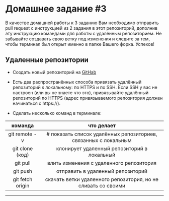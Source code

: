 # Домашнее задание #3

В качестве домашней работы к 3 заданию Вам необходимо отправить pull request с инструкцией из 2 задания в этот репозиторий, дополнив эту инструкцию командами для работы с удалённым репозиторием. Не забывайте создавать свою ветку под изменения и следите за тем, чтобы терминал был открыт именно в папке Вашего форка. Успехов!
 
 ## Удаленные репозитории 

 * Создать новый репозиторий на [GitHab](https://github.com/)

 * Есть два распространённых способа привязать удалённый репозиторий к локальному: по HTTPS и по SSH. Если SSH у вас не настроен (или вы не знаете что это), привязывайте удалённый репозиторий по HTTPS (адрес привязываемого репозитория должен начинаться с https://).

 * Сделать несколько команд в терминале:

 |      команда      	|                           что делает                            	|
|:-----------------:	|:---------------------------------------------------------------:	|
|   git remote -v   	| # показать список удалённых репозиториев, связанных с локальным 	|
|  git clone (код)  	|           клонирует удаленный репозиторий в локальный           	|
|      git pull     	|             влить изменения с удаленного репозитория            	|
|      git push     	|                отправить в удаленный репозиторий                	|
| git fetch origin  	|  скачать ветки  удаленного репозитория, но не сливать со своими 	|
______________




